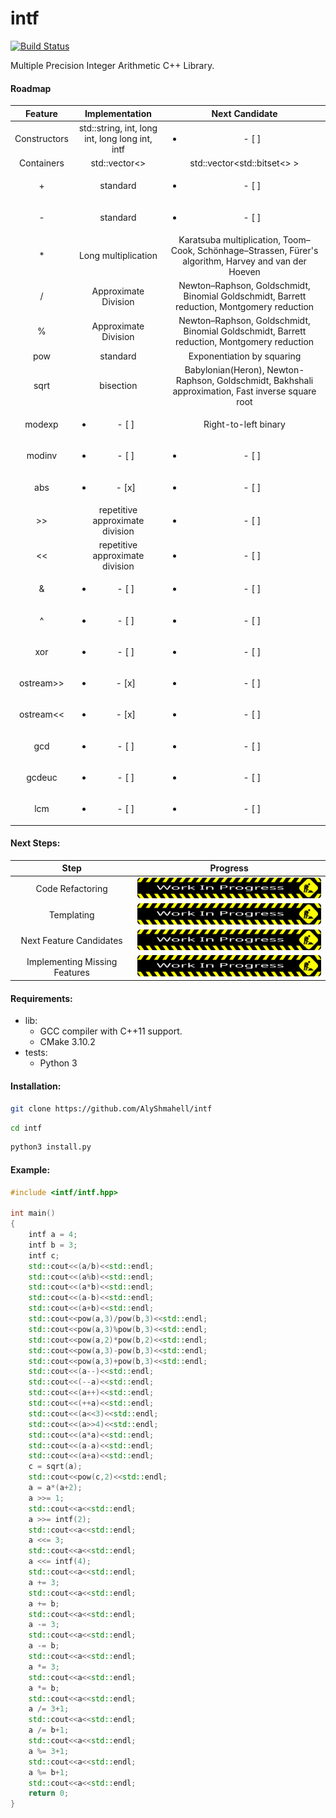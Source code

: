 # intf  
[![Build Status](https://travis-ci.com/AlyShmahell/intf.svg?branch=master)](https://travis-ci.com/AlyShmahell/intf)  

Multiple Precision Integer Arithmetic C++ Library.  

#### Roadmap

| Feature       | Implementation                                   | Next Candidate       |
|:-------------:|:------------------------------------------------:|:--------------------:|
| Constructors  | std::string, int, long int, long long int, intf  | <ul><li>- [ ] </li></ul> |
| Containers    | std::vector<<int>>                                 | std::vector<std::bitset<<int>> > |
| +             | standard                                         | <ul><li>- [ ] </li></ul> |
| -             | standard                                         | <ul><li>- [ ] </li></ul> |
| *             | Long multiplication                              | Karatsuba multiplication, Toom–Cook, Schönhage–Strassen, Fürer's algorithm, Harvey and van der Hoeven|
| /             | Approximate Division                             | Newton–Raphson, Goldschmidt, Binomial Goldschmidt, Barrett reduction, Montgomery reduction |
| %             | Approximate Division                             | Newton–Raphson, Goldschmidt, Binomial Goldschmidt, Barrett reduction, Montgomery reduction |
| pow           | standard                                         | Exponentiation by squaring |
| sqrt          | bisection                                        | Babylonian(Heron), Newton-Raphson, Goldschmidt, Bakhshali approximation, Fast inverse square root |
| modexp        | <ul><li>- [ ] </li></ul>                         | Right-to-left binary     |
| modinv        | <ul><li>- [ ] </li></ul>                         | <ul><li>- [ ] </li></ul> |
| abs           | <ul><li>- [x] </li></ul>                         | <ul><li>- [ ] </li></ul> |
| >>            | repetitive approximate division                  | <ul><li>- [ ] </li></ul> |
| <<            | repetitive approximate division                  | <ul><li>- [ ] </li></ul> |
| &             | <ul><li>- [ ] </li></ul>                         | <ul><li>- [ ] </li></ul> |
| ^             | <ul><li>- [ ] </li></ul>                         | <ul><li>- [ ] </li></ul> |
| xor           | <ul><li>- [ ] </li></ul>                         | <ul><li>- [ ] </li></ul> |
| ostream>>     | <ul><li>- [x] </li></ul>                         | <ul><li>- [ ] </li></ul> |
| ostream<<     | <ul><li>- [x] </li></ul>                         | <ul><li>- [ ] </li></ul> |
| gcd           | <ul><li>- [ ] </li></ul>                         | <ul><li>- [ ] </li></ul> |
| gcdeuc        | <ul><li>- [ ] </li></ul>                         | <ul><li>- [ ] </li></ul> |
| lcm           | <ul><li>- [ ] </li></ul>                         | <ul><li>- [ ] </li></ul> |  

#### Next Steps:   
| Step          | Progress                                                                                                             |
|:-------------:|:--------------------------------------------------------------------------------------------------------------------:|
|Code Refactoring|[![Work In Progress](https://github.com/AlyShmahell/AlyShmahell-GraphicDesign/blob/master/wip.svg)]()                |
|Templating|[![Work In Progress](https://github.com/AlyShmahell/AlyShmahell-GraphicDesign/blob/master/wip.svg)]()                      |
|Next Feature Candidates|[![Work In Progress](https://github.com/AlyShmahell/AlyShmahell-GraphicDesign/blob/master/wip.svg)]()         |
|Implementing Missing Features|[![Work In Progress](https://github.com/AlyShmahell/AlyShmahell-GraphicDesign/blob/master/wip.svg)]()   |  

#### Requirements: 
- lib: 
  - GCC compiler with C++11 support.
  - CMake 3.10.2
- tests:
  - Python 3  

#### Installation:  
```sh
git clone https://github.com/AlyShmahell/intf
```
```sh
cd intf
```
```sh
python3 install.py
```
#### Example:   
```cpp
#include <intf/intf.hpp>

int main()
{
    intf a = 4;
    intf b = 3;
    intf c;
    std::cout<<(a/b)<<std::endl;
    std::cout<<(a%b)<<std::endl;
    std::cout<<(a*b)<<std::endl;
    std::cout<<(a-b)<<std::endl;
    std::cout<<(a+b)<<std::endl;
    std::cout<<pow(a,3)/pow(b,3)<<std::endl;
    std::cout<<pow(a,3)%pow(b,3)<<std::endl;
    std::cout<<pow(a,2)*pow(b,2)<<std::endl;
    std::cout<<pow(a,3)-pow(b,3)<<std::endl;
    std::cout<<pow(a,3)+pow(b,3)<<std::endl;
    std::cout<<(a--)<<std::endl;
    std::cout<<(--a)<<std::endl;
    std::cout<<(a++)<<std::endl;
    std::cout<<(++a)<<std::endl;
    std::cout<<(a<<3)<<std::endl;
    std::cout<<(a>>4)<<std::endl;
    std::cout<<(a*a)<<std::endl;
    std::cout<<(a-a)<<std::endl;
    std::cout<<(a+a)<<std::endl;
    c = sqrt(a);
    std::cout<<pow(c,2)<<std::endl;
    a = a*(a+2);
    a >>= 1;
    std::cout<<a<<std::endl;
    a >>= intf(2);
    std::cout<<a<<std::endl;
    a <<= 3;
    std::cout<<a<<std::endl;
    a <<= intf(4);
    std::cout<<a<<std::endl;
    a += 3;
    std::cout<<a<<std::endl;
    a += b;
    std::cout<<a<<std::endl;
    a -= 3;
    std::cout<<a<<std::endl;
    a -= b;
    std::cout<<a<<std::endl;
    a *= 3;
    std::cout<<a<<std::endl;
    a *= b;
    std::cout<<a<<std::endl;
    a /= 3+1;
    std::cout<<a<<std::endl;
    a /= b+1;
    std::cout<<a<<std::endl;
    a %= 3+1;
    std::cout<<a<<std::endl;
    a %= b+1;
    std::cout<<a<<std::endl;
    return 0;
}
```  

